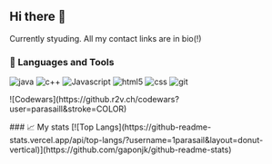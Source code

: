 ## Hi there 👋
Currently styuding. All my contact links are in bio(!)

### 📙 Languages and Tools

<p>
  <img alt="java" src="https://img.shields.io/badge/Java-%23ED8B00.svg?logo=openjdk&logoColor=white" />
  <img alt="c++" src="https://img.shields.io/badge/C++-violet&logo=c++&logoColor=white"/>
  <img alt="Javascript" src="https://img.shields.io/badge/-javascript-f7df1c?style=flat-square&logo=javascript&logoColor=black" />
  <img alt="html5" src="https://img.shields.io/badge/-HTML5-E34F26?style=flat-square&logo=html5&logoColor=white" />
  <img alt="css" src="https://img.shields.io/badge/CSS-1572B6?logo=css3&logoColor=fff" />
  <img alt="git" src="https://img.shields.io/badge/-Git-F05032?style=flat-square&logo=git&logoColor=white" />
</p>

<p align="left">
  ![Codewars](https://github.r2v.ch/codewars?user=parasaill&stroke=COLOR)
</p>
### 📈 My stats
[![Top Langs](https://github-readme-stats.vercel.app/api/top-langs/?username=1parasail&layout=donut-vertical)](https://github.com/gaponjk/github-readme-stats)

